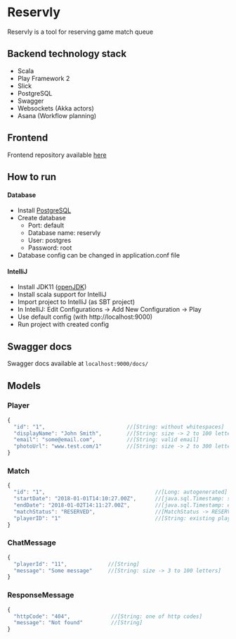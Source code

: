 # Reservly
Reservly is a tool for reserving game match queue

## Backend technology stack
* Scala
* Play Framework 2
* Slick
* PostgreSQL
* Swagger
* Websockets (Akka actors)
* Asana (Workflow planning)

## Frontend
Frontend repository available [here](https://github.com/mtrybus2208/game-reservation-app) 

## How to run
#### Database
* Install [PostgreSQL](https://www.postgresql.org/download/)
* Create database 
  - Port: default
  - Database name: reservly
  - User: postgres
  - Password: root
* Database config can be changed in application.conf file
  
#### IntelliJ
* Install JDK11 ([openJDK](https://adoptopenjdk.net))
* Install scala support for IntelliJ
* Import project to IntelliJ (as SBT project)
* In IntelliJ: Edit Configurations -> Add New Configuration -> Play
* Use default config (with http://localhost:9000)
* Run project with created config

## Swagger docs
Swagger docs available at `localhost:9000/docs/`

## Models

### Player
```javascript
{ 
  "id": "1",                          //[String: without whitespaces]
  "displayName": "John Smith",        //[String: size -> 2 to 100 letters]
  "email": "some@email.com",          //[String: valid email]
  "photoUrl": "www.test.com/1"        //[String: size -> 2 to 300 letters]
}
```

### Match
```javascript
{ 
  "id": "1",                                   //[Long: autogenerated]
  "startDate": "2018-01-01T14:10:27.00Z",      //[java.sql.Timestamp: start date must be before end date]
  "endDate": "2018-01-02T14:11:27.00Z",        //[java.sql.Timestamp: end date must be after start date]
  "matchStatus": "RESERVED",                   //[MatchStatus -> RESERVED, ENDED]
  "playerID": "1"                              //[String: existing player id]
}
```

### ChatMessage
```javascript
{ 
  "playerId": "11",             //[String]
  "message": "Some message"     //[String: size -> 3 to 100 letters]
}
```

### ResponseMessage
```javascript
{ 
  "httpCode": "404",             //[String: one of http codes]
  "message": "Not found"         //[String]
}
